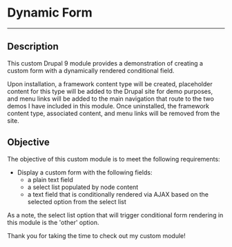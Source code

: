 
# Dynamic Form

---

## Description

This custom Drupal 9 module provides a demonstration of creating a custom form with a dynamically rendered conditional field.

Upon installation, a framework content type will be created, placeholder content for this type will be added to the Drupal site for demo purposes, and menu links will be added to the main navigation that route to the two demos I have included in this module. Once uninstalled, the framework content type, associated content, and menu links will be removed from the site.

## Objective

The objective of this custom module is to meet the following requirements:

- Display a custom form with the following fields:
  - a plain text field
  - a select list populated by node content
  - a text field that is conditionally rendered via AJAX based on the selected option from the select list

As a note, the select list option that will trigger conditional form rendering in this module is the 'other' option.

Thank you for taking the time to check out my custom module!

